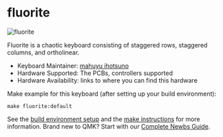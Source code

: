 # fluorite

![fluorite](https://github.com/ihotsuno/keyboard/blob/master/kbd-fluorite-cxl/doc/image/fluorite-CXL-001.jpg)

Fluorite is a chaotic keyboard consisting of staggered rows, staggered columns, and ortholinear.

* Keyboard Maintainer: [mahuyu ihotsuno](https://github.com/ihotsuno)
* Hardware Supported: The PCBs, controllers supported
* Hardware Availability: links to where you can find this hardware

Make example for this keyboard (after setting up your build environment):

    make fluorite:default

See the [build environment setup](https://docs.qmk.fm/#/getting_started_build_tools) and the [make instructions](https://docs.qmk.fm/#/getting_started_make_guide) for more information. Brand new to QMK? Start with our [Complete Newbs Guide](https://docs.qmk.fm/#/newbs).
